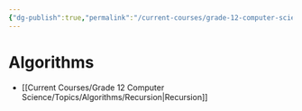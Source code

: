 ```yaml
---
{"dg-publish":true,"permalink":"/current-courses/grade-12-computer-science/topics/introduction/","dgHomeLink":false}
---
```


# Algorithms
- [[Current Courses/Grade 12 Computer Science/Topics/Algorithms/Recursion\|Recursion]]